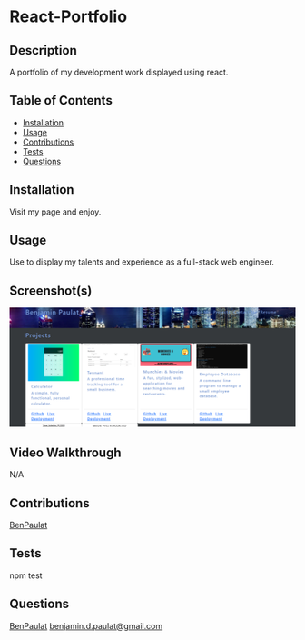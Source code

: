 
  # React-Portfolio 
  
  ## Description
  A portfolio of my development work displayed using react.

  ## Table of Contents
  * [Installation](#installation)
  * [Usage](#usage)
  * [Contributions](#contributions)
  * [Tests](#tests)
  * [Questions](#questions)

  ## Installation
  Visit my page and enjoy.

  ## Usage
  Use to display my talents and experience as a full-stack web engineer.

  ## Screenshot(s)
  ![alt text](./src/assets/images/PortfolioScreenshot.PNG)

  ## Video Walkthrough
  N/A

  ## Contributions
  [BenPaulat](https://github.com/BenPaulat)

  

  ## Tests
  npm test

  ## Questions
  [BenPaulat](https://github.com/BenPaulat)
  benjamin.d.paulat@gmail.com

